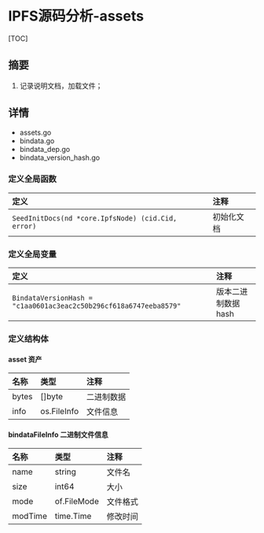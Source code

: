 # IPFS源码分析-assets

[TOC]



## 摘要

1. 记录说明文档，加载文件；




## 详情
* assets.go
* bindata.go
* bindata_dep.go
* bindata_version_hash.go

### 定义全局函数
|定义|注释|
|:---|:---|
|`SeedInitDocs(nd *core.IpfsNode) (cid.Cid, error)`|初始化文档|

### 定义全局变量
|定义|注释|
|:---|:---|
|`BindataVersionHash = "c1aa0601ac3eac2c50b296cf618a6747eeba8579"`|版本二进制数据hash|

### 定义结构体
#### asset 资产
|名称|类型|注释|
|:---|:---|:---|
|bytes|[]byte|二进制数据|
|info|os.FileInfo|文件信息|

#### bindataFileInfo 二进制文件信息
|名称|类型|注释|
|:---|:---|:---|
|name|string|文件名|
|size|int64|大小|
|mode|of.FileMode|文件格式|
|modTime|time.Time|修改时间|
